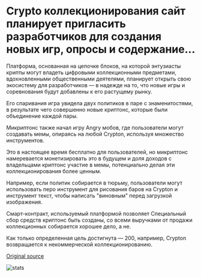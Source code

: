 # Crypto коллекционирования сайт планирует пригласить разработчиков для создания новых игр, опросы и содержание...

Платформа, основанная на цепочке блоков, на которой энтузиасты крипты могут владеть цифровыми коллекционными предметами, вдохновленными общественными деятелями, планирует открыть свою экосистему для разработчиков — в надежде на то, что новые игры и соревнования будут добавлены к его растущему рынку.

Его спаривания игра увидела двух политиков в паре с знаменитостями, в результате чего совершенно новые криптонс, которые были объединение каждой пары.

Микриптонс также начал игру Angry мобов, где пользователи могут создавать мемы, опираясь на любой Crypton, используя множество инструментов.

Это в настоящее время бесплатно для пользователей, но микриптонс намеревается монетизировать это в будущем и доля доходов с владельцами криптонс участие в мемы, потенциально делая эти коллекционирования более ценным.

Например, если политик собирается в тюрьму, пользователи могут использовать перо инструмент для рисования баров на Crypton и инструмент текст, чтобы написать "виновным" перед загрузкой изображения.

Смарт-контракт, используемый платформой позволяет Специальный сбор средств криптонс быть созданы, со всеми выручками от продажи коллекционных собирается хорошее дело, а не.

Как только определенная цель достигнута — 200, например, Crypton возвращается к некоммерческой коллекционированию.

[Original source](https://cointelegraph.com/news/crypto-collectibles-site-plans-to-invite-developers-to-create-new-games-polls-and-content)

![stats](https://c.statcounter.com/11760860/0/a89fa40b/1/ "stats")